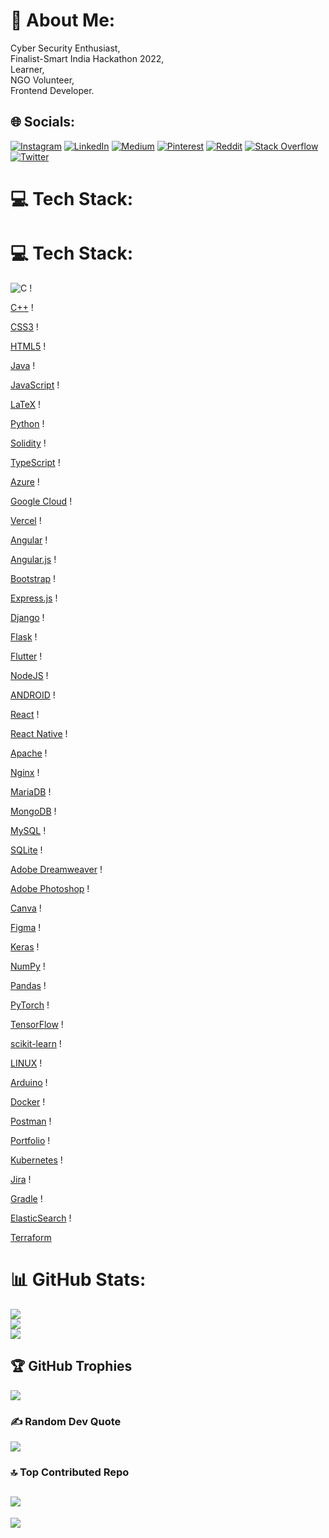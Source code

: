 # 💫 About Me:
Cyber Security Enthusiast, <br>Finalist-Smart India Hackathon 2022, <br>Learner, <br>NGO Volunteer,<br>Frontend Developer.


## 🌐 Socials:
[![Instagram](https://img.shields.io/badge/Instagram-%23E4405F.svg?logo=Instagram&logoColor=white)](https://instagram.com/i_am_fahadshaikh_) [![LinkedIn](https://img.shields.io/badge/LinkedIn-%230077B5.svg?logo=linkedin&logoColor=white)](https://linkedin.com/in/iamfahadshaikh) [![Medium](https://img.shields.io/badge/Medium-12100E?logo=medium&logoColor=white)](https://medium.com/@@fahadworks32423) [![Pinterest](https://img.shields.io/badge/Pinterest-%23E60023.svg?logo=Pinterest&logoColor=white)](https://pinterest.com/@fahadworks32423) [![Reddit](https://img.shields.io/badge/Reddit-%23FF4500.svg?logo=Reddit&logoColor=white)](https://reddit.com/user/iamfahadshaikh) [![Stack Overflow](https://img.shields.io/badge/-Stackoverflow-FE7A16?logo=stack-overflow&logoColor=white)](https://stackoverflow.com/users/18235833/fahad-shaikh) [![Twitter](https://img.shields.io/badge/Twitter-%231DA1F2.svg?logo=Twitter&logoColor=white)](https://twitter.com/@Iam_FahadShaikh) 

# 💻 Tech Stack:

# 💻 Tech Stack:
![C](https://img.shields.io/badge/c-%2300599C.svg?style=for-the-badge&logo=c&logoColor=white) !

[C++](https://img.shields.io/badge/c++-%2300599C.svg?style=for-the-badge&logo=c%2B%2B&logoColor=white) !

[CSS3](https://img.shields.io/badge/css3-%231572B6.svg?style=for-the-badge&logo=css3&logoColor=white) !

[HTML5](https://img.shields.io/badge/html5-%23E34F26.svg?style=for-the-badge&logo=html5&logoColor=white) !

[Java](https://img.shields.io/badge/java-%23ED8B00.svg?style=for-the-badge&logo=java&logoColor=white) !

[JavaScript](https://img.shields.io/badge/javascript-%23323330.svg?style=for-the-badge&logo=javascript&logoColor=%23F7DF1E) !

[LaTeX](https://img.shields.io/badge/latex-%23008080.svg?style=for-the-badge&logo=latex&logoColor=white) !

[Python](https://img.shields.io/badge/python-3670A0?style=for-the-badge&logo=python&logoColor=ffdd54) !

[Solidity](https://img.shields.io/badge/Solidity-%23363636.svg?style=for-the-badge&logo=solidity&logoColor=white) !

[TypeScript](https://img.shields.io/badge/typescript-%23007ACC.svg?style=for-the-badge&logo=typescript&logoColor=white) !

[Azure](https://img.shields.io/badge/azure-%230072C6.svg?style=for-the-badge&logo=azure-devops&logoColor=white) !

[Google Cloud](https://img.shields.io/badge/Google%20Cloud-%234285F4.svg?style=for-the-badge&logo=google-cloud&logoColor=white) !

[Vercel](https://img.shields.io/badge/vercel-%23000000.svg?style=for-the-badge&logo=vercel&logoColor=white) !

[Angular](https://img.shields.io/badge/angular-%23DD0031.svg?style=for-the-badge&logo=angular&logoColor=white) !

[Angular.js](https://img.shields.io/badge/angular.js-%23E23237.svg?style=for-the-badge&logo=angularjs&logoColor=white) !

[Bootstrap](https://img.shields.io/badge/bootstrap-%23563D7C.svg?style=for-the-badge&logo=bootstrap&logoColor=white) !

[Express.js](https://img.shields.io/badge/express.js-%23404d59.svg?style=for-the-badge&logo=express&logoColor=%2361DAFB) !

[Django](https://img.shields.io/badge/django-%23092E20.svg?style=for-the-badge&logo=django&logoColor=white) !

[Flask](https://img.shields.io/badge/flask-%23000.svg?style=for-the-badge&logo=flask&logoColor=white) !

[Flutter](https://img.shields.io/badge/Flutter-%2302569B.svg?style=for-the-badge&logo=Flutter&logoColor=white) !

[NodeJS](https://img.shields.io/badge/node.js-6DA55F?style=for-the-badge&logo=node.js&logoColor=white) !

[ANDROID](https://img.shields.io/badge/android-%2320232a.svg?style=for-the-badge&logo=android&logoColor=%a4c639) !

[React](https://img.shields.io/badge/react-%2320232a.svg?style=for-the-badge&logo=react&logoColor=%2361DAFB) !

[React Native](https://img.shields.io/badge/react_native-%2320232a.svg?style=for-the-badge&logo=react&logoColor=%2361DAFB) !

[Apache](https://img.shields.io/badge/apache-%23D42029.svg?style=for-the-badge&logo=apache&logoColor=white) !

[Nginx](https://img.shields.io/badge/nginx-%23009639.svg?style=for-the-badge&logo=nginx&logoColor=white) !

[MariaDB](https://img.shields.io/badge/MariaDB-003545?style=for-the-badge&logo=mariadb&logoColor=white) !

[MongoDB](https://img.shields.io/badge/MongoDB-%234ea94b.svg?style=for-the-badge&logo=mongodb&logoColor=white) !

[MySQL](https://img.shields.io/badge/mysql-%2300f.svg?style=for-the-badge&logo=mysql&logoColor=white) !

[SQLite](https://img.shields.io/badge/sqlite-%2307405e.svg?style=for-the-badge&logo=sqlite&logoColor=white) !

[Adobe Dreamweaver](https://img.shields.io/badge/Adobe%20Dreamweaver-FF61F6.svg?style=for-the-badge&logo=Adobe%20Dreamweaver&logoColor=white) !

[Adobe Photoshop](https://img.shields.io/badge/adobephotoshop-%2331A8FF.svg?style=for-the-badge&logo=adobephotoshop&logoColor=white) !

[Canva](https://img.shields.io/badge/Canva-%2300C4CC.svg?style=for-the-badge&logo=Canva&logoColor=white) 	!

[Figma](https://img.shields.io/badge/figma-%23F24E1E.svg?style=for-the-badge&logo=figma&logoColor=white) !

[Keras](https://img.shields.io/badge/Keras-%23D00000.svg?style=for-the-badge&logo=Keras&logoColor=white) !

[NumPy](https://img.shields.io/badge/numpy-%23013243.svg?style=for-the-badge&logo=numpy&logoColor=white) !

[Pandas](https://img.shields.io/badge/pandas-%23150458.svg?style=for-the-badge&logo=pandas&logoColor=white) !

[PyTorch](https://img.shields.io/badge/PyTorch-%23EE4C2C.svg?style=for-the-badge&logo=PyTorch&logoColor=white) !

[TensorFlow](https://img.shields.io/badge/TensorFlow-%23FF6F00.svg?style=for-the-badge&logo=TensorFlow&logoColor=white) !

[scikit-learn](https://img.shields.io/badge/scikit--learn-%23F7931E.svg?style=for-the-badge&logo=scikit-learn&logoColor=white) !

[LINUX](https://img.shields.io/badge/Linux-FCC624?style=for-the-badge&logo=linux&logoColor=black) !

[Arduino](https://img.shields.io/badge/-Arduino-00979D?style=for-the-badge&logo=Arduino&logoColor=white) !

[Docker](https://img.shields.io/badge/docker-%230db7ed.svg?style=for-the-badge&logo=docker&logoColor=white) !

[Postman](https://img.shields.io/badge/Postman-FF6C37?style=for-the-badge&logo=postman&logoColor=white) !

[Portfolio](https://img.shields.io/badge/Portfolio-%23000000.svg?style=for-the-badge&logo=firefox&logoColor=#FF7139) !

[Kubernetes](https://img.shields.io/badge/kubernetes-%23326ce5.svg?style=for-the-badge&logo=kubernetes&logoColor=white) !

[Jira](https://img.shields.io/badge/jira-%230A0FFF.svg?style=for-the-badge&logo=jira&logoColor=white) !

[Gradle](https://img.shields.io/badge/Gradle-02303A.svg?style=for-the-badge&logo=Gradle&logoColor=white) !

[ElasticSearch](https://img.shields.io/badge/-ElasticSearch-005571?style=for-the-badge&logo=elasticsearch) !

[Terraform](https://img.shields.io/badge/terraform-%235835CC.svg?style=for-the-badge&logo=terraform&logoColor=white)

# 📊 GitHub Stats:
![](https://github-readme-stats.vercel.app/api?username=iamfahadshaikh&theme=dark&hide_border=false&include_all_commits=true&count_private=true)<br/>
![](https://github-readme-streak-stats.herokuapp.com/?user=iamfahadshaikh&theme=dark&hide_border=false)<br/>
![](https://github-readme-stats.vercel.app/api/top-langs/?username=iamfahadshaikh&theme=dark&hide_border=false&include_all_commits=true&count_private=true&layout=compact)

## 🏆 GitHub Trophies
![](https://github-profile-trophy.vercel.app/?username=iamfahadshaikh&theme=radical&no-frame=false&no-bg=true&margin-w=4)

### ✍️ Random Dev Quote
![](https://quotes-github-readme.vercel.app/api?type=horizontal&theme=dark)

### 🔝 Top Contributed Repo
![](https://github-contributor-stats.vercel.app/api?username=iamfahadshaikh&limit=5&theme=dark&combine_all_yearly_contributions=true)
---
[![](https://visitcount.itsvg.in/api?id=iamfahadshaikh&icon=8&color=12)](https://visitcount.itsvg.in)

<!-- Proudly created with GPRM ( https://gprm.itsvg.in ) -->
